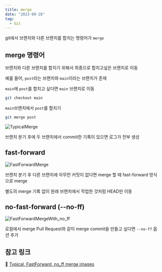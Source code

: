 ```yaml
---
title: merge
date: "2023-09-28"
tag:
  - Git
---
```


git에서 브랜치와 다른 브랜치를 합치는 명령어가 `merge`

## merge 명령어

브랜치와 다른 브랜치를 합치기 위해서 최종으로 합치고싶은 브랜치로 이동

예를 들어, `post`라는 브랜치와 `main`이라는 브랜치가 존재

`main`에 `post`를 합치고 싶다면 `main` 브랜치로 이동

<!--end-->

```bash
git checkout main
```

`main`브랜치에서 `post`를 합치기

```bash
git merge post
```

![TypicalMerge](https://github.com/Zamoca42/blog/assets/96982072/089fcd33-72e2-4753-81c3-90ad3aa8d238)

브랜치 분기 후에 두 브랜치에서 commit한 기록이 있으면 로그가 전부 생성

## fast-forward

![FastForwardMerge](https://github.com/Zamoca42/blog/assets/96982072/535ff5bc-07b0-4375-9c47-3126a8dd2782)

브랜치 분기 후 다른 브랜치에 아무런 커밋이 없다면 merge 할 때 fast-forward 방식으로 merge

별도의 merge 기록 없이 원래 브랜치에서 작업한 것처럼 HEAD만 이동

## no-fast-forward (--no-ff)

![FastForwardMergeWith_no_ff](https://github.com/Zamoca42/blog/assets/96982072/8589cfc7-278a-4fbd-a08f-605b148e89d3)

로컬에서 merge Pull Request와 같이 merge commit을 만들고 싶다면 `--no-ff` 옵션 추가

## 참고 링크

:pushpin: [Typical, FastForward, no_ff merge images](https://www.bogotobogo.com/DevOps/SCM/Git/Git_GitHub_Fast-Forward_Merge.php)
